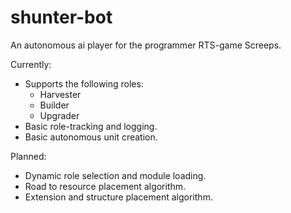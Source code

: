 # shunter-bot
An autonomous ai player for the programmer RTS-game Screeps.

Currently:
* Supports the following roles:
  * Harvester
  * Builder
  * Upgrader
* Basic role-tracking and logging.
* Basic autonomous unit creation.

Planned:
* Dynamic role selection and module loading.
* Road to resource placement algorithm.
* Extension and structure placement algorithm.